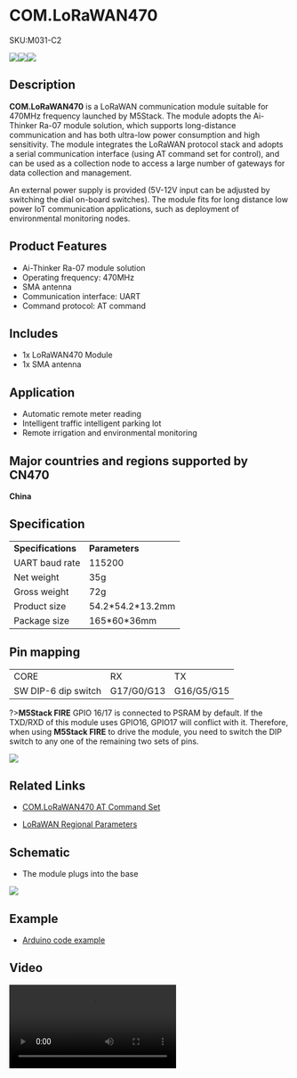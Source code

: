 # COM.LoRaWAN470

<el-tag effect="plain">SKU:M031-C2</el-tag>

<div class="product_pic"><img src="assets/img/product_pics/module/com_lorawan470/com.lorawan470_01.webp"><img src="assets/img/product_pics/module/com_lorawan470/com.lorawan470_03.webp"><img src="assets/img/product_pics/module/com_lorawan470/com.lorawan470_04.webp"></div>

## Description

**COM.LoRaWAN470** is a LoRaWAN communication module suitable for 470MHz frequency launched by M5Stack. The module adopts the Ai-Thinker Ra-07 module solution, which supports long-distance communication and has both ultra-low power consumption and high sensitivity. The module integrates the LoRaWAN protocol stack and adopts a serial communication interface (using AT command set for control), and can be used as a collection node to access a large number of gateways for data collection and management. 

An external power supply is provided (5V-12V input can be adjusted by switching the dial on-board switches). The module fits for long distance low power IoT communication applications, such as deployment of environmental monitoring nodes.

## Product Features

- Ai-Thinker Ra-07 module solution
- Operating frequency: 470MHz
- SMA antenna
- Communication interface: UART
- Command protocol: AT command

## Includes

- 1x LoRaWAN470 Module
- 1x SMA antenna

## Application

- Automatic remote meter reading
- Intelligent traffic intelligent parking lot
- Remote irrigation and environmental monitoring

## Major countries and regions supported by CN470

**China**

## Specification

<table>
   <tr style="font-weight:bold">
      <td>Specifications</td>
      <td>Parameters</td>
   </tr>
   <tr>
      <td>UART baud rate</td>
      <td>115200</td>
   </tr>
   <tr>
      <td>Net weight</td>
      <td>35g</td>
   </tr>
   <tr>
      <td>Gross weight</td>
      <td>72g</td>
   </tr>
   <tr>
      <td>Product size</td>
      <td>54.2*54.2*13.2mm</td>
   </tr>
   <tr>
      <td>Package size</td>
      <td>165*60*36mm</td>
   </tr>
 </table>

## Pin mapping

<table>
 <tr><td>CORE</td><td>RX</td><td>TX</td></tr>
 <tr><td>SW DIP-6 dip switch</td><td>G17/G0/G13</td><td>G16/G5/G15</td></tr>
</table>

?>**M5Stack FIRE** GPIO 16/17 is connected to PSRAM by default. If the TXD/RXD of this module uses GPIO16, GPIO17 will conflict with it. Therefore, when using **M5Stack FIRE** to drive the module, you need to switch the DIP switch to any one of the remaining two sets of pins.

<img src="assets/img/product_pics/module/com_lorawan470/com.lorawan470_02.webp">

## Related Links

- [COM.LoRaWAN470 AT Command Set](https://m5stack.oss-cn-shenzhen.aliyuncs.com/resource/docs/datasheet/module/COM.LoRaWAN.Ra-07.asr6501-asr6502-at-commands-introduction-v4.3.pdf)

- [LoRaWAN Regional Parameters](https://m5stack.oss-cn-shenzhen.aliyuncs.com/resource/docs/datasheet/module/lorawantm_regional_parameters_v1.1rb_-_final.pdf)

## Schematic

- The module plugs into the base

<img src="assets/img/product_pics/module/com_lorawan/com.lorawan_sch.webp">

## Example

- [Arduino code example](https://github.com/m5stack/M5Atom/tree/master/examples/ATOM_BASE/ATOM_Socket)

## Video

<video class="video_size" controls>
    <source src="https://m5stack.oss-cn-shenzhen.aliyuncs.com/video/Product_example_video/Module/COM.LoRaWAN470.mp4" type="video/mp4">
</video>

<script>

   var purchase_link ='https://item.taobao.com/item.htm?ft=t&id=639100397855';

   anchor_search();
   scrollFunc();

</script>
